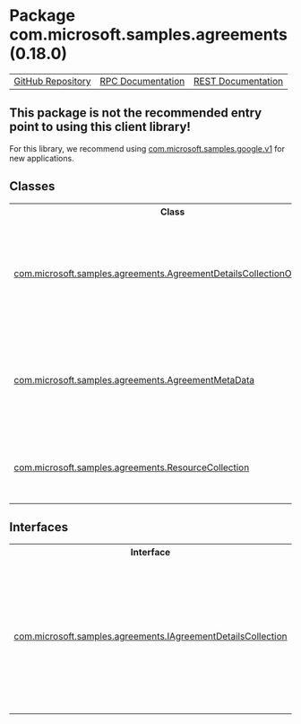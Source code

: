 # Package com.microsoft.samples.agreements (0.18.0)
<table>
   <tr>
     <td><a href="https://github.com/googleapis/google-cloud-java/tree/main/java-apikeys/google-cloud-apikeys/src/main/java/com/microsoft/samples/agreements">GitHub Repository</a></td>
     <td><a href="https://cloud.google.com/api-keys/docs/reference/rpc">RPC Documentation</a></td>
     <td><a href="https://cloud.google.com/api-keys/docs/reference/rest">REST Documentation</a></td>
   </tr>
 </table>

## This package is not the recommended entry point to using this client library!

 For this library, we recommend using [com.microsoft.samples.google.v1](https://cloud.google.com/java/docs/reference/google-cloud-apikeys/0.18.0/com.microsoft.samples.google.v1) for new applications.

## Classes
<table>
   <tr>
     <th>
Class</th>
     <th>
Description</th>
<tr>
<td><a href="https://cloud.google.com/java/docs/reference/google-cloud-apikeys/0.18.0/com.microsoft.samples.agreements.AgreementDetailsCollectionOperations">com.microsoft.samples.agreements.AgreementDetailsCollectionOperations</a></td>
<td>

<strong>Deprecated.</strong> <em>Use <xref uid="AgreementMetaData" data-throw-if-not-resolved="false">AgreementMetaData</xref> instead.</em>

Agreement details collection operations implementation class.</td>
   </tr>
<tr>
<td><a href="https://cloud.google.com/java/docs/reference/google-cloud-apikeys/0.18.0/com.microsoft.samples.agreements.AgreementMetaData">com.microsoft.samples.agreements.AgreementMetaData</a></td>
<td>
The AgreementMetaData provides metadata about the agreement type that partner can provide
 confirmation of customer acceptance.</td>
   </tr>
<tr>
<td><a href="https://cloud.google.com/java/docs/reference/google-cloud-apikeys/0.18.0/com.microsoft.samples.agreements.ResourceCollection">com.microsoft.samples.agreements.ResourceCollection</a></td>
<td>
Contains a collection of resources with JSON properties to represent the output Type of objects
 in collection</td>
   </tr>
 </table>

## Interfaces
<table>
   <tr>
     <th>
Interface</th>
     <th>
Description</th>
<tr>
<td><a href="https://cloud.google.com/java/docs/reference/google-cloud-apikeys/0.18.0/com.microsoft.samples.agreements.IAgreementDetailsCollection">com.microsoft.samples.agreements.IAgreementDetailsCollection</a></td>
<td>

<strong>Deprecated.</strong> <em>This one is deprecated :(</em>

Encapsulates the operations on the agreement metadata collection.</td>
   </tr>
 </table>

